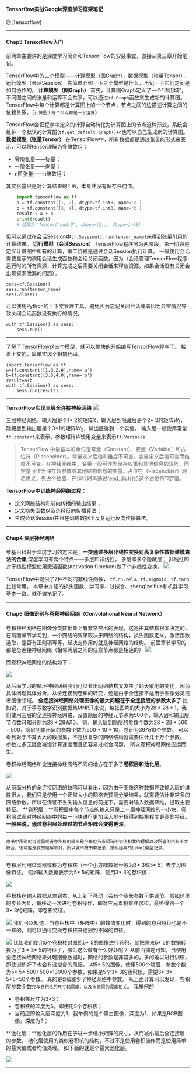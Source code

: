 #### Tensorflow实战Google深度学习框架笔记
@(Tensorflow)


----------
#### Chap3 TensorFlow入门
前两章主要讲的是深度学习简介和TensorFlow的安装事宜，直接从第三章开始笔记。

TensorFlow中的三个模型——计算模型（图Graph），数据模型（张量Tensor），运行模型（会话Session）
先简单介绍一下三个模型是什么，再记一下它们之间是如何协作的。
**计算模型（图Graph）**
首先，计算图Graph定义了一个“作用域”，不同图之间的张量和运算不会共享，可以通过`tf.Graph`函数来生成新的计算图。
TensorFlow中每个计算都是计算图上的一个节点，节点之间的边描述计算之间的依赖关系。（`计算图上每个节点都是一个运算`）

TensorFlow会把程序中定义的计算自动转化为计算图上的节点这种形式，系统会维护一个默认的计算图(`tf.get_default_graph()`)<也可以自己生成新的计算图。
**数据模型（张量Tensor）**
在TensorFlow中，所有数据都是通过张量的形式来表示，可以将tensor理解为多维数组：


- 零阶张量——标量；
- 一阶张量——向量；
- n阶张量——n维数组；

其实张量只是对计算结果的`引用`，本身并没有保存任何值。
```python
	import tensorflow as tf
    a = tf.constant([1, 2], dtype=tf.int8, name='a')
	b = tf.constant([3, 4], dtype=tf.int8, name='b')
	result = a + b
	print(result)
	# 结果为：Tensor("add:0", shape=(2,), dtype=int8)
```

但可以通过在会话Session中`tf.Session().run(tensor_name)`来得到张量引用的计算结果。
**运行模型（会话Session）**
TensorFlow程序分为两阶段，第一阶段是定义计算图中所有的计算，第二阶段是通过会话Session执行计算。
一般使用会话需要显示的调用会话生成函数和会话关闭函数，因为（会话管理TensorFlow程序运行时的所有资源，计算完成之后需要关闭会话来释放资源，如果会话没有关闭会出现资源泄漏的问题）。

    sess=tf.Session()
	sess.run(tensor_name)
	sess.close()

可以使用Python的上下文管理工具，避免因为忘记关闭会话或者因为异常情况导致关闭会话函数没有执行的情况。

    with tf.Session() as sess:
	    sess.run()


----------
了解了TensorFlow这三个模型，就可以愉快的开始编写TensorFlow程序了。
接着上文的，简单实现个相加代码。

    import tensorflow as tf
    a=tf.constant([1.0,2.0],name='a')
    b=tf.constant([3.0,4.0],name='b')
    result=a+b
    with tf.Session() as sess:
	    sess.run(result)
	    	   

----------
**TensorFlow实现三层全连接神经网络**
![](https://ws1.sinaimg.cn/large/006tKfTcgy1fp4b98wq27j30io0b8dii.jpg)

三层神经网络，输入层是个1* 2的矩阵$X$，输入层到隐藏层是个2* 3的矩阵$W_1$，隐藏层到输出层是个3*1的矩阵$W_2$，输出层得到一个实值。
输入层一般使用常量`tf.constant`来表示，参数矩阵$W$使用变量来表示`tf.Variable`
> TensorFlow 中最基本的单位是常量（Constant）、变量（Variable）和占位符（Placeholder）。常量定义后值和维度不可变，变量定义后值可变而维度不可变。在神经网络中，变量一般可作为储存权重和其他信息的矩阵，而常量可作为储存超参数或其他结构信息的变量。占位符（Placeholder）顾名思义，先占个位置，在运行时再通过feed_dict{}给这个占位符“喂”值。

**TensorFlow中训练神经网络过程：**

- 定义网络结构和前向传播的输出结果；
- 定义损失函数以及选择反向传播算法；
- 生成会话Session并且在训练数据上反复运行反向传播算法。


----------


#### Chap4 深层神经网络

维基百科对于深度学习的定义是：**一类通过多层非线性变换对高复杂性数据建模算法的合集**
深度学习有两个特点——多层和非线性。
多层即多个隐藏层；
非线性即对于线性模型使用激活函数(Activation function)做了个非线性变换。
![](https://ws3.sinaimg.cn/large/006tKfTcgy1fp4bd1751vj30dr0763z3.jpg)

TensorFlow中提供了7种不同的非线性函数，
`tf.nn.relu、tf.sigmoid、tf.tanh`比较常用。
本章中介绍的损失函数、学习率、过拟合、zheng'ze'hua和机器学习基本一致，就不做笔记了。


----------


#### Chap6 图像识别与卷积神经网络（Convolutional Neural Network）

卷积神经网络在图像分类数据集上有非常突出的表现，这是由其结构根本决定的，在前面章节学习到，一个网络的效果取决于网络的结构，损失函数定义，激活函数选取，是否有正则项等等，起决定作用的就是神经网络的结构。
前面章节学习的都是全连接神经网络（相邻两层之间的任意节点都是相连的）
![](https://ws1.sinaimg.cn/large/006tKfTcgy1fp4bdbcoejj308a054jsz.jpg)

而卷积神经网络的结构如下：

![](https://ws3.sinaimg.cn/large/006tKfTcgy1fp4bdiuv8pj309j04jt9d.jpg)

从后面学习的循环神经网络我们可以看出网络结构又发生了翻天覆地的变化，因为具体问题具体分析。从全连接到卷积的转变，还是由于全连接不适用于图像分类或者图像领域。
**全连接神经网络处理图像的最大问题在于全连接层的参数太多了**
比如说，对于手写数字识别数据集MNIST来说，每张图片的大小为$28*28*1$，我们使用三层的全连接神经网络，设置隐层的神经元节点为500个，输入层和输出层节点数可知分别为$28* 28和10$。
则，输入层到隐层的参数个数为$28* 28*500+500$，隐层到输出层的参数个数为$500 *10+10$，总计为397510个参数。
可以看到对于不算太大的数据集，不是很复杂的网络结构就需要估计几十万个参数。
参数过多无疑会减慢计算速度而且还容易过拟合问题。
所以卷积神经网络应运而生。

卷积神经网络和全连接神经网络不同的地方在于多了**卷积层和池化层**。

![](https://ws2.sinaimg.cn/large/006tKfTcgy1fp4bdrv5k5j30hu066gno.jpg)

从前面分析的全连接网络的缺陷可以看出，因为由于图像这种数据导致输入层的维数很大，我们只是使用一个正常大小的网络去预测分类结果，就需要估计非常多的网络参数。所以在保证不丢失输入信息的前提下，需要对输入数据降维，提取主要特征。
**卷积层：**卷积层中每个节点的输入只是上一层神经网络的一小块，卷积层试图对神经网络中的每一小块进行更加深入地分析得到抽象程度更高的特征。**一般来说，通过卷积层处理过的节点矩阵会变得更深。**


----------


`原书中所讲的过滤器或者卷积核的输出是个单位节点矩阵的说法和我的理解以及所查的资料不太符合，很可能是我的理解不对，所以就不按书中记录，按照经典的LeNet模型记录。`


----------

卷积层利用过滤器或称为卷积核（一个小方阵数据一般为3* 3或5* 5）去学习图像特征。
假如输入数据表示为5* 5的矩阵，使用3* 3的卷积核：

![](https://ws4.sinaimg.cn/large/006tKfTcgy1fp4bets1i0j30ah05zmza.jpg)

卷积核在输入数据从左到右，从上到下移动（会有个步长参数可供调节，假如这里的步长为1），每移动一次进行卷积操作，即对应元素相乘并求和。最终得到一个3* 3的矩阵，即卷积特征。

![](https://ws4.sinaimg.cn/large/006tKfTcgy1fp4bf1rmt5j30dh09lq4u.jpg)
我们可以知道，当卷积核中（矩阵中）的数值变化时，得到的卷积特征也是不一样的，则可以通过变换卷积核来挖掘到不同的特征。

![](https://ws3.sinaimg.cn/large/006tKfTcgy1fp4bfcn78oj30iq0lun4e.jpg)
比如我们使用5个卷积核对原始5* 5的图像进行卷积，就把原来5* 5的数据转换为了3 * 3* 5的特征了，那么这么做有什么好处呢？
从前面描述可知，当使用全连接神经网络来处理图像数据时，网络的参数是非常多的，多的难以进行训练，即使训练好了也会有过拟合的风险。
对5* 5的图像，使用500个隐层，参数个数为5* 5* 500+500=13000个参数，如果是5个3* 3的卷积核，需要3* 3* 5+5=50个参数。
真的是`巨幅`减少了神经网络中参数。
从上面计算可以发现，卷积层参数个数`只与卷积核的尺寸和深度，以及当前层的深度相关`。
我举例的
- 卷积核尺寸为3*3；
- 卷积核的深度为5，即使用5个卷积核；
- 当前层即输入层深度为1，我举例的是个黑白图像，深度为1，如果是RGB图像，深度为3；

**池化层：**池化层的作用在于进一步缩小矩阵的尺寸，从而减小最后全连接层的参数。
池化层使用的类似卷积核的结构，不过不是使用卷积操作而是使用简单的最大值或者均值处理。
如下面的就是个最大池化层。

![](https://ws3.sinaimg.cn/large/006tKfTcgy1fp4bfwpafbj309x048gmd.jpg)

----------
